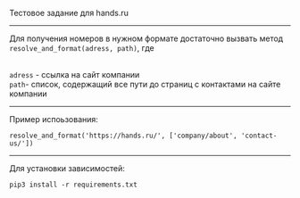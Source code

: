 
Тестовое задание для hands.ru

---

Для получения номеров в нужном формате достаточно вызвать метод ``` resolve_and_format(adress, path)```, где

<br> ```adress``` - ссылка на сайт компании
<br>``` path ```- список, содержащий все пути до страниц с контактами на сайте компании

---

Пример испоьзования:
```
resolve_and_format('https://hands.ru/', ['company/about', 'contact-us/'])
```

---
Для установки зависимостей:
```
pip3 install -r requirements.txt
```